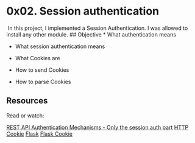 # 0x02. Session authentication
<img src="" width=""/>
In this project, I implemented a Session Authentication. I was allowed to install any other module.
## Objective 
* What authentication means

* What session authentication means

* What Cookies are

* How to send Cookies

* How to parse Cookies

## Resources
Read or watch:

[REST API Authentication Mechanisms - Only the session auth part](https://www.youtube.com/watch?v=501dpx2IjGY)
[HTTP Cookie](https://www.youtube.com/watch?v=501dpx2IjGY)
[Flask](https://palletsprojects.com/p/flask/)
[Flask Cookie](https://flask.palletsprojects.com/en/1.1.x/quickstart/#cookies)